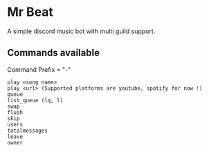 # Mr Beat

A simple discord music bot with multi guild support.

## Commands available

Command Prefix = "-"
```
play <song name>
play <url> (Supported platforms are youtube, spotify for now !)
queue
list_queue (lq, l)
swap
flush
skip
users
totalmessages
leave
owner
```
